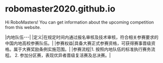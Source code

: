 # robomaster2020.github.io

Hi RoboMasters! You can get information about the upcoming competition from this website.

|内地队伍---|
|定义|在规定时间内通过报名审核及技术审核，符合相关参赛要求的中国内地高校参赛队伍。|
|参赛权益|具备大赛正式参赛资格，可获得赛事晋级资格。属于大赛奖励条例实施范围。|
|参赛流程|1. 按照内地队伍的标准执行赛务流程。
         2. 参加分区赛，表现优异者晋级复活赛及总决赛。|
